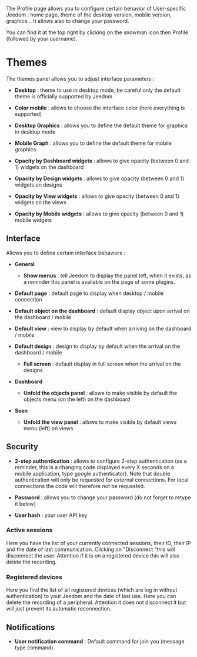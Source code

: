 The Profile page allows you to configure certain behavior of
User-specific Jeedom : home page, theme of the
desktop version, mobile version, graphics… It allows
also to change your password.

You can find it at the top right by clicking on the snowman icon
then Profile (followed by your username).

Themes 
======

The themes panel allows you to adjust interface parameters :

-   **Desktop** : theme to use in desktop mode, be careful only the
    default theme is officially supported by Jeedom

-   **Color mobile** : allows to choose the interface color
    (here everything is supported)

-   **Desktop Graphics** : allows you to define the default theme for
    graphics in desktop mode

-   **Mobile Graph** : allows you to define the default theme for
    mobile graphics

-   **Opacity by Dashboard widgets** : allows to give opacity
    (between 0 and 1) widgets on the dashboard

-   **Opacity by Design widgets** : allows to give opacity
    (between 0 and 1) widgets on designs

-   **Opacity by View widgets** : allows to give opacity (between
    0 and 1) widgets on the views

-   **Opacity by Mobile widgets** : allows to give opacity
    (between 0 and 1) mobile widgets

Interface 
---------

Allows you to define certain interface behaviors :

-   **General**

    -   **Show menus** : tell Jeedom to display the panel
        left, when it exists, as a reminder this panel is
        available on the page of some plugins.

-   **Default page** : default page to display when
    desktop / mobile connection

-   **Default object on the dashboard** : default display object
    upon arrival on the dashboard / mobile

-   **Default view** : view to display by default when arriving on
    the dashboard / mobile

-   **Default design** : design to display by default when
    the arrival on the dashboard / mobile

    -   **Full screen** : default display in full screen when
        the arrival on the designs
        
-   **Dashboard**

    -   **Unfold the objects panel** : allows to make visible by
        default the objects menu (on the left) on the dashboard

-   **Seen**

    -   **Unfold the view panel** : allows to make visible by
        default views menu (left) on views

Security 
--------

-   **2-step authentication** : allows to configure
    2-step authentication (as a reminder, this is a changing code
    displayed every X seconds on a mobile application, type
    google authenticator). Note that double authentication will only be requested for external connections. For local connections the code will therefore not be requested.

-   **Password** : allows you to change your password (do not
    forget to retype it below)

-   **User hash** : your user API key

### Active sessions 

Here you have the list of your currently connected sessions, their ID,
their IP and the date of last communication. Clicking on
"Disconnect "this will disconnect the user. Attention if it is on
a registered device this will also delete the recording.

### Registered devices 

Here you find the list of all registered devices (which are
log in without authentication) to your Jeedom and the date of
last use. Here you can delete the recording of a
peripheral. Attention it does not disconnect it but will just prevent
its automatic reconnection.

Notifications 
-------------

-   **User notification command** : Default command for
    join you (message type command)


